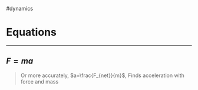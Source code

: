 #dynamics 
# Equations
---
## $F=ma$
> Or more accurately, $a=\frac{F_{net}}{m}$, Finds acceleration with force and mass
